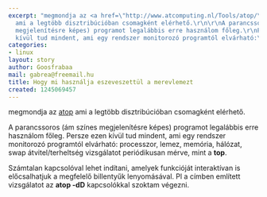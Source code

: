 ```yaml
---
excerpt: "megmondja az <a href=\"http://www.atcomputing.nl/Tools/atop/\">atop</a>
  ami a legtöbb disztribúcióban csomagként elérhető.\r\n\r\nA parancssoros (ám színes
  megjelenítésre képes) programot legalábbis erre használom főleg.\r\nPersze ezen
  kívül tud mindent, ami egy rendszer monitorozó programtól elvárható:\r"
categories:
- linux
layout: story
author: Goosfrabaa
mail: gabrea@freemail.hu
title: Hogy mi használja eszeveszettül a merevlemezt
created: 1245069457
---
```

megmondja az <a href="http://www.atcomputing.nl/Tools/atop/">atop</a> ami a legtöbb disztribúcióban csomagként elérhető.

A parancssoros (ám színes megjelenítésre képes) programot legalábbis erre használom főleg.
Persze ezen kívül tud mindent, ami egy rendszer monitorozó programtól elvárható:
processzor, lemez, memória, hálózat, swap átvitel/terheltség vizsgálatot periódikusan mérve, mint a <strong>top</strong>.

Számtalan kapcsolóval lehet indítani, amelyek funkcióját interaktívan is előcsalhatjuk a megfelelő billentyűk lenyomásával.
Pl a címben említett vizsgálatot az <strong>atop -dD</strong> kapcsolókkal szoktam végezni.
